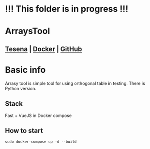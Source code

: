 # !!! This folder is in progress !!!

# ArraysTool
## [Tesena](https://www.tesena.com/) | [Docker](https://hub.docker.com/r/procesor/arrays_tool) | [GitHub](https://github.com/procesor2017/orthogonalApp)


# Basic info
Arrasy tool is simple tool for using orthogonal table in testing.
There is Python version.

## Stack
Fast + VueJS in Docker compose

## How to start
```
sudo docker-compose up -d --build
```
